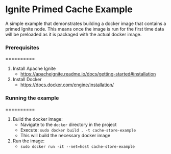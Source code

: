 Ignite Primed Cache Example
==============

A simple example that demonstrates building a docker image that contains a primed Ignite node. This means once the image is run for the first time data will be preloaded as it is packaged with the actual docker image. 

<h3> Prerequisites </h3>
==========

1. Install Apache Ignite
    - https://apacheignite.readme.io/docs/getting-started#installation
2. Install Docker
    - https://docs.docker.com/engine/installation/

<h3> Running the example </h3>
==========

1. Build the docker image:
    - Navigate to the `docker` directory in the project
    - Execute: `sudo docker build . -t cache-store-example`
    - This will build the necessary docker image
2. Run the image:
    - `sudo docker run -it --net=host cache-store-example`
